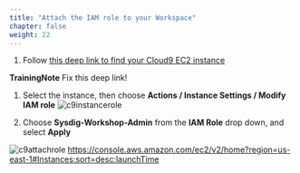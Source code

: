 ```yaml
---
title: "Attach the IAM role to your Workspace"
chapter: false
weight: 22
---
```


1. Follow [this deep link to find your Cloud9 EC2 instance](https://console.aws.amazon.com/ec2/v2/home?#Instances:tag:Name=aws-cloud9-.*workshop.*;sort=desc:launchTime)

**TrainingNote** Fix this deep link!

1. Select the instance, then choose **Actions / Instance Settings / Modify IAM role**
![c9instancerole](/images/c9instancerole.png)

1. Choose **Sysdig-Workshop-Admin** from the **IAM Role** drop down, and select **Apply**

![c9attachrole](/images/c9attachrole.png)
https://console.aws.amazon.com/ec2/v2/home?region=us-east-1#Instances:sort=desc:launchTime
